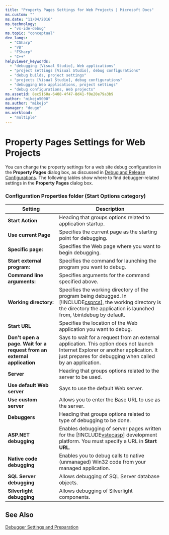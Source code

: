 ```yaml
---
title: "Property Pages Settings for Web Projects | Microsoft Docs"
ms.custom: ""
ms.date: "11/04/2016"
ms.technology: 
  - "vs-ide-debug"
ms.topic: "conceptual"
dev_langs: 
  - "CSharp"
  - "VB"
  - "FSharp"
  - "C++"
helpviewer_keywords: 
  - "debugging [Visual Studio], Web applications"
  - "project settings [Visual Studio], debug configurations"
  - "debug builds, project settings"
  - "projects [Visual Studio], debug configurations"
  - "debugging Web applications, project settings"
  - "debug configurations, Web projects"
ms.assetid: 8ec5160a-6408-4f47-8d41-f0e20e79a3b9
author: "mikejo5000"
ms.author: "mikejo"
manager: "douge"
ms.workload: 
  - "multiple"
---
```

# Property Pages Settings for Web Projects
You can change the property settings for a web site debug configuration in the **Property Pages** dialog box, as discussed in [Debug and Release Configurations](../debugger/how-to-set-debug-and-release-configurations.md). The following tables show where to find debugger-related settings in the **Property Pages** dialog box.  
  
### Configuration Properties folder (Start Options category)  
  
|**Setting**|**Description**|  
|-----------------|---------------------|  
|**Start Action**|Heading that groups options related to application startup.|  
|**Use current Page**|Specifies the current page as the starting point for debugging.|  
|**Specific page:**|Specifies the Web page where you want to begin debugging.|  
|**Start external program:**|Specifies the command for launching the program you want to debug.|  
|**Command line arguments:**|Specifies arguments for the command specified above.|  
|**Working directory:**|Specifies the working directory of the program being debugged. In [!INCLUDE[csprcs](../data-tools/includes/csprcs_md.md)], the working directory is the directory the application is launched from, \bin\debug by default.|  
|**Start URL**|Specifies the location of the Web application you want to debug.|  
|**Don't open a page. Wait for a request from an external application**|Says to wait for a request from an external application. This option does not launch Internet Explorer or another application. It just prepares for debugging when called by an application.|  
|**Server**|Heading that groups options related to the server to be used.|  
|**Use default Web server**|Says to use the default Web server.|  
|**Use custom server**|Allows you to enter the Base URL to use as the server.|  
|**Debuggers**|Heading that groups options related to type of debugging to be done.|  
|**ASP.NET debugging**|Enables debugging of server pages written for the [!INCLUDE[vstecasp](../code-quality/includes/vstecasp_md.md)] development platform. You must specify a URL in **Start URL**.|  
|**Native code debugging**|Enables you to debug calls to native (unmanaged) Win32 code from your managed application.|  
|**SQL Server debugging**|Allows debugging of SQL Server database objects.|  
|**Silverlight debugging**|Allows debugging of Silverlight components.|  
  
## See Also  
 [Debugger Settings and Preparation](../debugger/debugger-settings-and-preparation.md)